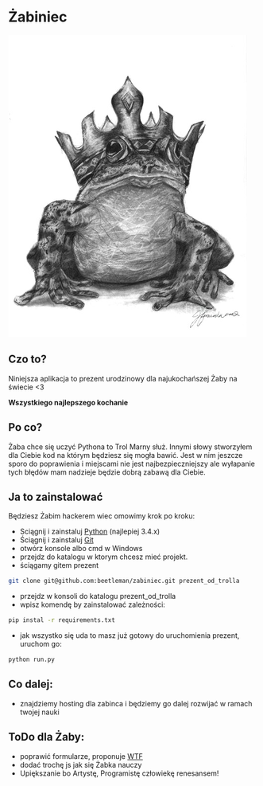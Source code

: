 # Żabiniec

<a href="https://raw.githubusercontent.com/beetleman/zabiniec/master/zabiniec/static/img/index/zaba_bg.jpg"><img src="zabiniec/static/img/index/zaba_bg.jpg"/></a>


## Czo to?
Niniejsza aplikacja to prezent urodzinowy dla najukochańszej Żaby na świecie <3

**Wszystkiego najlepszego kochanie**

## Po co?
Żaba chce się uczyć Pythona to Trol Marny służ. Innymi słowy stworzyłem dla Ciebie kod na którym będziesz się mogła bawić. Jest w nim jeszcze sporo do poprawienia i miejscami nie jest najbezpieczniejszy ale wyłapanie tych błędów mam nadzieje będzie dobrą zabawą dla Ciebie.

## Ja to zainstalować
Będziesz Żabim hackerem wiec omowimy krok po kroku:
* Sciągnij i zainstaluj <a href="https://www.python.org/downloads/">Python</a> (najlepiej 3.4.x)
* Ściągnij i zainstaluj <a href="http://git-scm.com/download/">Git</a>
* otwórz konsole albo cmd w Windows
* przejdz do katalogu w ktorym chcesz mieć projekt.
* ściągamy gitem prezent
```bash
git clone git@github.com:beetleman/zabiniec.git prezent_od_trolla
```
* przejdz w konsoli do katalogu prezent_od_trolla
* wpisz komendę by zainstalować zależności:
```bash
pip instal -r requirements.txt
```
* jak wszystko się uda to masz już gotowy do uruchomienia prezent, uruchom go:
```bash
python run.py
```
## Co dalej:
* znajdziemy hosting dla zabinca i będziemy go dalej rozwijać w ramach twojej nauki

## ToDo dla Żaby:
* poprawić formularze, proponuje <a href="https://github.com/wtforms/wtforms">WTF</a>
* dodać trochę js jak się Żabka nauczy
* Upiększanie bo Artystę, Programistę człowiekę renesansem!


